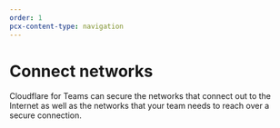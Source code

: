 ```yaml
---
order: 1
pcx-content-type: navigation
---
```


# Connect networks

Cloudflare for Teams can secure the networks that connect out to the Internet as well as the networks that your team needs to reach over a secure connection.

<DirectoryListing path="connections/connect-networks" />
